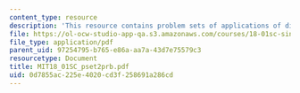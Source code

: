 ```yaml
---
content_type: resource
description: 'This resource contains problem sets of applications of differentiation. '
file: https://ol-ocw-studio-app-qa.s3.amazonaws.com/courses/18-01sc-single-variable-calculus-fall-2010/0d7855ac225e4020cd3f258691a286cd_MIT18_01SC_pset2prb.pdf
file_type: application/pdf
parent_uid: 97254795-b765-e86a-aa7a-43d7e75579c3
resourcetype: Document
title: MIT18_01SC_pset2prb.pdf
uid: 0d7855ac-225e-4020-cd3f-258691a286cd
---
```


